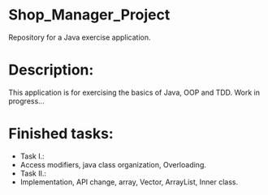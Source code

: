 # Shop_Manager_Project
Repository for a Java exercise application.

# Description:
This application is for exercising the basics of Java, OOP and TDD.
Work in progress...

# Finished tasks:
- Task I.:
 - Access modifiers, java class organization, Overloading.
- Task II.:
 - Implementation, API change, array, Vector, ArrayList, Inner class.

